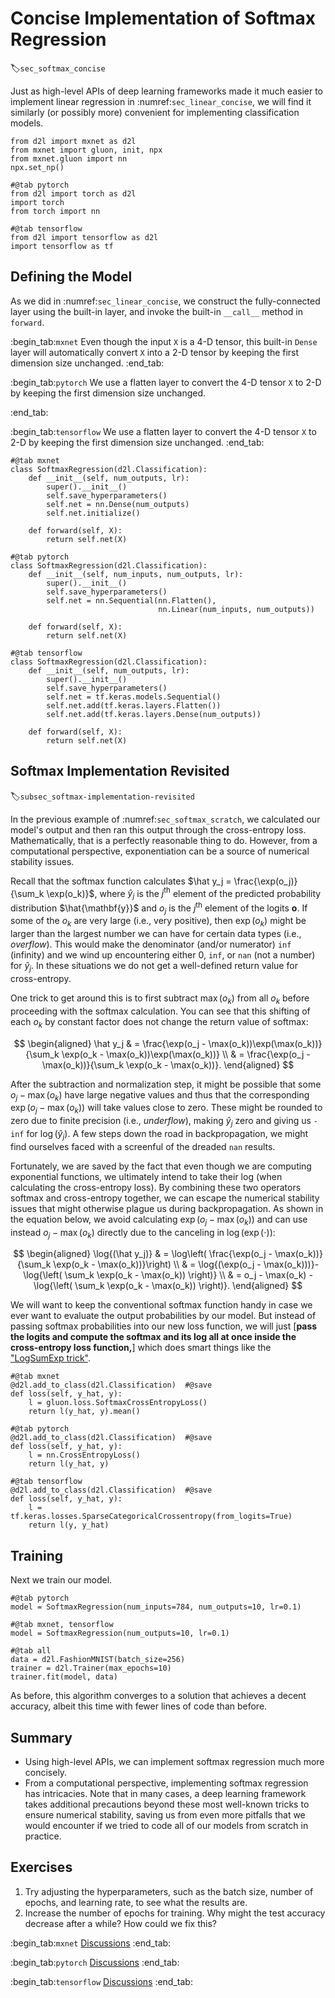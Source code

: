 # Concise Implementation of Softmax Regression
:label:`sec_softmax_concise`



Just as high-level APIs
of deep learning frameworks
made it much easier to implement linear regression
in :numref:`sec_linear_concise`,
we will find it similarly (or possibly more)
convenient for implementing classification models.

```{.python .input}
from d2l import mxnet as d2l
from mxnet import gluon, init, npx
from mxnet.gluon import nn
npx.set_np()
```

```{.python .input}
#@tab pytorch
from d2l import torch as d2l
import torch
from torch import nn
```

```{.python .input}
#@tab tensorflow
from d2l import tensorflow as d2l
import tensorflow as tf
```

## Defining the Model

As we did in :numref:`sec_linear_concise`, we construct the fully-connected layer using the built-in layer, and invoke the built-in `__call__` method in `forward`. 

:begin_tab:`mxnet`
Even though the input `X` is a 4-D tensor, this built-in `Dense` layer will automatically convert `X` into a 2-D tensor by keeping the first dimension size unchanged.
:end_tab:

:begin_tab:`pytorch`
We use a flatten layer to convert the 4-D tensor `X` to 2-D by keeping the first dimension size unchanged.

:end_tab:

:begin_tab:`tensorflow`
We use a flatten layer to convert the 4-D tensor `X` to 2-D by keeping the first dimension size unchanged.
:end_tab:

```{.python .input}
#@tab mxnet
class SoftmaxRegression(d2l.Classification):
    def __init__(self, num_outputs, lr):
        super().__init__()
        self.save_hyperparameters()
        self.net = nn.Dense(num_outputs)
        self.net.initialize()
        
    def forward(self, X):
        return self.net(X)
```

```{.python .input}
#@tab pytorch
class SoftmaxRegression(d2l.Classification):
    def __init__(self, num_inputs, num_outputs, lr):
        super().__init__()
        self.save_hyperparameters()
        self.net = nn.Sequential(nn.Flatten(), 
                                 nn.Linear(num_inputs, num_outputs))        

    def forward(self, X):
        return self.net(X)
```

```{.python .input}
#@tab tensorflow
class SoftmaxRegression(d2l.Classification):
    def __init__(self, num_outputs, lr):
        super().__init__()
        self.save_hyperparameters()
        self.net = tf.keras.models.Sequential()
        self.net.add(tf.keras.layers.Flatten())
        self.net.add(tf.keras.layers.Dense(num_outputs))

    def forward(self, X):
        return self.net(X)
```

## Softmax Implementation Revisited
:label:`subsec_softmax-implementation-revisited`

In the previous example of :numref:`sec_softmax_scratch`,
we calculated our model's output
and then ran this output through the cross-entropy loss.
Mathematically, that is a perfectly reasonable thing to do.
However, from a computational perspective,
exponentiation can be a source of numerical stability issues.

Recall that the softmax function calculates
$\hat y_j = \frac{\exp(o_j)}{\sum_k \exp(o_k)}$,
where $\hat y_j$ is the $j^\mathrm{th}$ element of
the predicted probability distribution $\hat{\mathbf{y}}$
and $o_j$ is the $j^\mathrm{th}$ element of the logits
$\mathbf{o}$.
If some of the $o_k$ are very large (i.e., very positive),
then $\exp(o_k)$ might be larger than the largest number
we can have for certain data types (i.e., *overflow*).
This would make the denominator (and/or numerator) `inf` (infinity)
and we wind up encountering either 0, `inf`, or `nan` (not a number) for $\hat y_j$.
In these situations we do not get a well-defined
return value for cross-entropy.


One trick to get around this is to first subtract $\max(o_k)$
from all $o_k$ before proceeding with the softmax calculation.
You can see that this shifting of each $o_k$ by constant factor
does not change the return value of softmax:

$$
\begin{aligned}
\hat y_j & =  \frac{\exp(o_j - \max(o_k))\exp(\max(o_k))}{\sum_k \exp(o_k - \max(o_k))\exp(\max(o_k))} \\
& = \frac{\exp(o_j - \max(o_k))}{\sum_k \exp(o_k - \max(o_k))}.
\end{aligned}
$$


After the subtraction and normalization step,
it might be possible that some $o_j - \max(o_k)$ have large negative values
and thus that the corresponding $\exp(o_j - \max(o_k))$ will take values close to zero.
These might be rounded to zero due to finite precision (i.e., *underflow*),
making $\hat y_j$ zero and giving us `-inf` for $\log(\hat y_j)$.
A few steps down the road in backpropagation,
we might find ourselves faced with a screenful
of the dreaded `nan` results.

Fortunately, we are saved by the fact that
even though we are computing exponential functions,
we ultimately intend to take their log
(when calculating the cross-entropy loss).
By combining these two operators
softmax and cross-entropy together,
we can escape the numerical stability issues
that might otherwise plague us during backpropagation.
As shown in the equation below, we avoid calculating $\exp(o_j - \max(o_k))$
and can use instead $o_j - \max(o_k)$ directly due to the canceling in $\log(\exp(\cdot))$:

$$
\begin{aligned}
\log{(\hat y_j)} & = \log\left( \frac{\exp(o_j - \max(o_k))}{\sum_k \exp(o_k - \max(o_k))}\right) \\
& = \log{(\exp(o_j - \max(o_k)))}-\log{\left( \sum_k \exp(o_k - \max(o_k)) \right)} \\
& = o_j - \max(o_k) -\log{\left( \sum_k \exp(o_k - \max(o_k)) \right)}.
\end{aligned}
$$

We will want to keep the conventional softmax function handy
in case we ever want to evaluate the output probabilities by our model.
But instead of passing softmax probabilities into our new loss function,
we will just
[**pass the logits and compute the softmax and its log
all at once inside the cross-entropy loss function,**]
which does smart things like the ["LogSumExp trick"](https://en.wikipedia.org/wiki/LogSumExp).

```{.python .input}
#@tab mxnet
@d2l.add_to_class(d2l.Classification)  #@save
def loss(self, y_hat, y):
    l = gluon.loss.SoftmaxCrossEntropyLoss()
    return l(y_hat, y).mean()
```

```{.python .input}
#@tab pytorch
@d2l.add_to_class(d2l.Classification)  #@save
def loss(self, y_hat, y):
    l = nn.CrossEntropyLoss()
    return l(y_hat, y)
```

```{.python .input}
#@tab tensorflow
@d2l.add_to_class(d2l.Classification)  #@save
def loss(self, y_hat, y):
    l = tf.keras.losses.SparseCategoricalCrossentropy(from_logits=True)
    return l(y, y_hat)

```

## Training

Next we train our model.

```{.python .input}
#@tab pytorch
model = SoftmaxRegression(num_inputs=784, num_outputs=10, lr=0.1)
```

```{.python .input}
#@tab mxnet, tensorflow
model = SoftmaxRegression(num_outputs=10, lr=0.1)
```

```{.python .input}
#@tab all
data = d2l.FashionMNIST(batch_size=256)
trainer = d2l.Trainer(max_epochs=10)
trainer.fit(model, data)
```

As before, this algorithm converges to a solution
that achieves a decent accuracy,
albeit this time with fewer lines of code than before.


## Summary

* Using high-level APIs, we can implement softmax regression much more concisely.
* From a computational perspective, implementing softmax regression has intricacies. Note that in many cases, a deep learning framework takes additional precautions beyond these most well-known tricks to ensure numerical stability, saving us from even more pitfalls that we would encounter if we tried to code all of our models from scratch in practice.

## Exercises

1. Try adjusting the hyperparameters, such as the batch size, number of epochs, and learning rate, to see what the results are.
1. Increase the number of epochs for training. Why might the test accuracy decrease after a while? How could we fix this?

:begin_tab:`mxnet`
[Discussions](https://discuss.d2l.ai/t/52)
:end_tab:

:begin_tab:`pytorch`
[Discussions](https://discuss.d2l.ai/t/53)
:end_tab:

:begin_tab:`tensorflow`
[Discussions](https://discuss.d2l.ai/t/260)
:end_tab:
